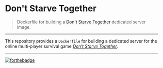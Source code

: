 # Don't Starve Together
> Dockerfile for building a [Don't Starve Together][website] dedicated server image.

---

This repository provides a `Dockerfile` for building a dedicated server
for the online multi-player survival game [*Don't Starve Together*][website].

---

[![forthebadge](https://forthebadge.com/images/badges/built-with-love.svg)](https://forthebadge.com)

[website]: https://www.dontstarvetogether.com/

